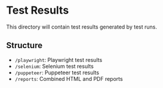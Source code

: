# Test Results

This directory will contain test results generated by test runs.

## Structure

- `/playwright`: Playwright test results
- `/selenium`: Selenium test results
- `/puppeteer`: Puppeteer test results
- `/reports`: Combined HTML and PDF reports